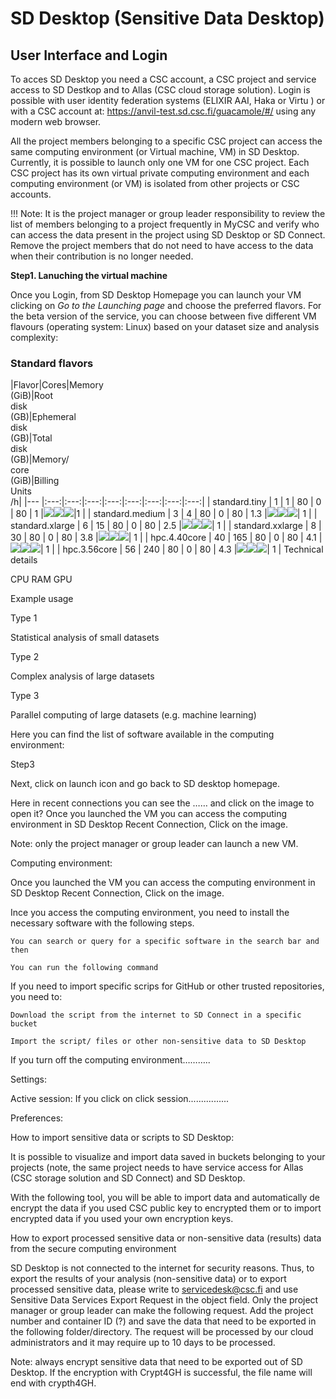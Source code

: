 
# SD Desktop (Sensitive Data Desktop)

## User Interface and Login 

 
To acces SD Desktop you need a CSC account, a CSC project and service access to SD Destkop and to Allas (CSC cloud storage solution). 
Login is possible with user identity federation systems (ELIXIR AAI, Haka or Virtu ) or with a CSC account at: https://anvil-test.sd.csc.fi/guacamole/#/ using any modern web browser. 

All the project members belonging to a specific CSC project can access the same computing environment (or Virtual machine, VM) in SD Desktop. Currently, it is possible to launch only one VM for one CSC project. Each CSC project has its own virtual private computing environment and each computing environment (or VM) is isolated from other projects or CSC accounts. 

!!! Note: It is the project manager or group leader responsibility to review the list of members belonging to a project frequently in MyCSC and verify who can access the data present in the project using SD Desktop or SD Connect. Remove the project members that do not need to have access to the data when their contribution is no longer needed.  


**Step1. Lanuching the virtual machine**

Once you Login, from SD Desktop Homepage you can launch your VM clicking on _Go to the Launching page_ and choose the preferred flavors. 
For the beta version of the service, you can choose between five different VM flavours (operating system: Linux) based on your dataset size and analysis complexity:  



### Standard flavors

|Flavor|Cores|Memory<br/>(GiB)|Root<br/>disk<br/>(GB)|Ephemeral<br/>disk<br/>(GB)|Total<br/>disk<br/>(GB)|Memory/<br/>core<br/>(GiB)|Billing<br/>Units<br/>/h|
|--- |:---:|:---:|:---:|:---:|:---:|:---:|:---:|:---:|
| standard.tiny    | 1 | 1  | 80 | 0 | 80 | 1   |![](/img/circle_icons/p100.svg)![](/img/circle_icons/r100.svg)![](/img/circle_icons/n100.svg)|1  |
| standard.medium  | 3 | 4  | 80 | 0 | 80 | 1.3 |![](/img/circle_icons/p100.svg)![](/img/circle_icons/r100.svg)![](/img/circle_icons/n100.svg)| 1  |
| standard.xlarge  | 6 | 15 | 80 | 0 | 80 | 2.5 |![](/img/circle_icons/p100.svg)![](/img/circle_icons/r100.svg)![](/img/circle_icons/n100.svg)| 1  |
| standard.xxlarge | 8 | 30 | 80 | 0 | 80 | 3.8 |![](/img/circle_icons/p100.svg)![](/img/circle_icons/r100.svg)![](/img/circle_icons/n100.svg)| 1  |
| hpc.4.40core     | 40 | 165 | 80 | 0 | 80 | 4.1 |![](/img/circle_icons/p0.svg)![](/img/circle_icons/r100.svg)![](/img/circle_icons/n100.svg)| 1 |
| hpc.3.56core     | 56 | 240 | 80 | 0 | 80 | 4.3 |![](/img/circle_icons/p100.svg)![](/img/circle_icons/r100.svg)![](/img/circle_icons/n100.svg)| 1 |
Technical details 

CPU         RAM                  GPU   
	

Example usage 

Type 1 
	

 
	

Statistical analysis of small datasets 

Type 2 
	

 
	

Complex analysis of large datasets 

Type 3 
	

 
	

Parallel computing of large datasets (e.g. machine learning) 

 

Here you can find the list of software available in the computing environment: 

 

 

 

 

 

 

Step3 

Next, click on launch icon and go back to SD desktop homepage.  

Here in recent connections you can see the …… and click on the image to open it?  Once you launched the VM you can access the computing environment in SD Desktop Recent Connection, Click on the image.  

 

 

 

Note: only the project manager or group leader can launch a new VM.  

 

Computing environment: 

Once you launched the VM you can access the computing environment in SD Desktop Recent Connection, Click on the image.  

 

Ince you access the computing environment, you need to install the necessary software with the following steps. 

    You can search or query for a specific software in the search bar and then  

    You can run the following command 

 

If you need to import specific scrips for GitHub or other trusted repositories, you need to: 

    Download the script from the internet to SD Connect in a specific bucket 

    Import the script/ files or other non-sensitive data to SD Desktop 

If you turn off the computing environment……….. 

 

Settings:  

Active session: If you click on click session................ 

 

Preferences: 

 

 

 

How to import sensitive data or scripts to SD Desktop: 

It is possible to visualize and import data saved in buckets belonging to your projects (note, the same project needs to have service access for Allas (CSC storage solution and SD Connect) and SD Desktop. 

With the following tool, you will be able to import data and automatically de encrypt the data if you used CSC public key to encrypted them or to import encrypted data if you used your own encryption keys. 

 

      

How to export processed sensitive data or non-sensitive data (results) data from the secure computing environment 

SD Desktop is not connected to the internet for security reasons. Thus, to export the results of your analysis (non-sensitive data) or to export processed sensitive data, please write to servicedesk@csc.fi and use Sensitive Data Services Export Request in the object field. Only the project manager or group leader can make the following request. Add the project number and container ID (?) and save the data that need to be exported in the following folder/directory. The request will be processed by our cloud administrators and it may require up to 10 days to be processed.  

 

Note: always encrypt sensitive data that need to be exported out of SD Desktop. If the encryption with Crypt4GH is successful, the file name will end with crypth4GH. 
